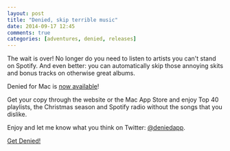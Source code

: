 ```yaml
---
layout: post
title: "Denied, skip terrible music"
date: 2014-09-17 12:45
comments: true
categories: [adventures, denied, releases]
---
```


The wait is over! No longer do you need to listen to artists you can't stand on Spotify. And even better: you can automatically skip those annoying skits and bonus tracks on otherwise great albums.

Denied for Mac is [now available](http://www.getdenied.com)!

Get your copy through the website or the Mac App Store and enjoy Top 40 playlists, the Christmas season and Spotify radio without the songs that you dislike.

Enjoy and let me know what you think on Twitter: [@deniedapp](https://www.twitter.com/deniedapp).

<!-- more -->

<div class="text-center">
<a href="http://www.getdenied.com" class="btn btn-large btn-success">Get Denied!</a>
</div>